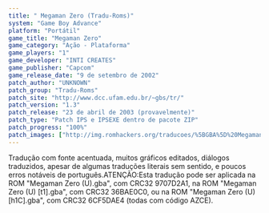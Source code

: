 ```yaml
---
title: " Megaman Zero (Tradu-Roms)"
system: "Game Boy Advance"
platform: "Portátil"
game_title: "Megaman Zero"
game_category: "Ação - Plataforma"
game_players: "1"
game_developer: "INTI CREATES"
game_publisher: "Capcom"
game_release_date: "9 de setembro de 2002"
patch_author: "UNKNOWN"
patch_group: "Tradu-Roms"
patch_site: "http://www.dcc.ufam.edu.br/~gbs/tr/"
patch_version: "1.3"
patch_release: "23 de abril de 2003 (provavelmente)"
patch_type: "Patch IPS e IPSEXE dentro de pacote ZIP"
patch_progress: "100%"
patch_images: ["http://img.romhackers.org/traducoes/%5BGBA%5D%20Megaman%20Zero%20-%20Tradu-Roms%20-%201.png","http://img.romhackers.org/traducoes/%5BGBA%5D%20Megaman%20Zero%20-%20Tradu-Roms%20-%202.png","http://img.romhackers.org/traducoes/%5BGBA%5D%20Megaman%20Zero%20-%20Tradu-Roms%20-%203.png"]
---
```

Tradução com fonte acentuada, muitos gráficos editados, diálogos traduzidos, apesar de algumas traduções literais sem sentido, e poucos erros notáveis de português.ATENÇÃO:Esta tradução pode ser aplicada na ROM "Megaman Zero (U).gba", com CRC32 9707D2A1, na ROM "Megaman Zero (U) [t1].gba", com CRC32 36BAE0C0, ou na ROM "Megaman Zero (U) [h1C].gba", com CRC32 6CF5DAE4 (todas com código AZCE).